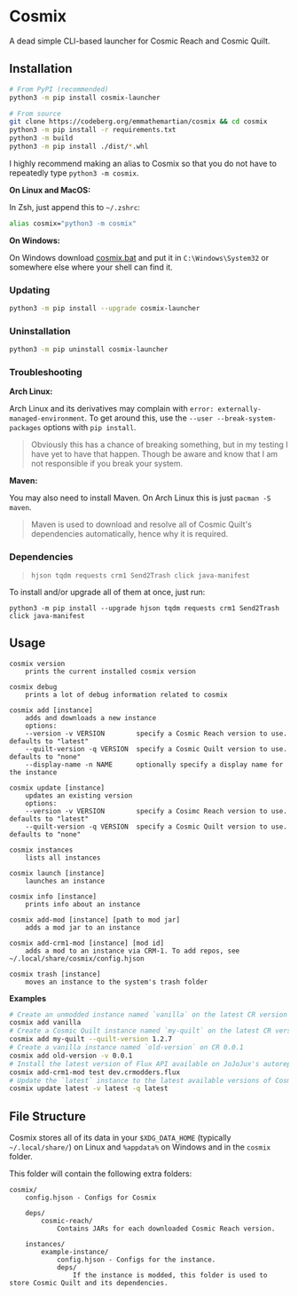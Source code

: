 # Cosmix

A dead simple CLI-based launcher for Cosmic Reach and Cosmic Quilt.

## Installation

```sh
# From PyPI (recommended)
python3 -m pip install cosmix-launcher

# From source
git clone https://codeberg.org/emmathemartian/cosmix && cd cosmix
python3 -m pip install -r requirements.txt
python3 -m build
python3 -m pip install ./dist/*.whl
```

I highly recommend making an alias to Cosmix so that you do not have to repeatedly type `python3 -m cosmix`.

**On Linux and MacOS:**

In Zsh, just append this to `~/.zshrc`:
```zsh
alias cosmix="python3 -m cosmix"
```

**On Windows:**

On Windows download [cosmix.bat](./cosmix.bat) and put it in `C:\Windows\System32` or somewhere else where your shell can find it.

### Updating

```sh
python3 -m pip install --upgrade cosmix-launcher
```

### Uninstallation

```sh
python3 -m pip uninstall cosmix-launcher
```

### Troubleshooting

**Arch Linux:**

Arch Linux and its derivatives may complain with `error: externally-managed-environment`. To get around this, use the `--user --break-system-packages` options with `pip install`.

> Obviously this has a chance of breaking something, but in my testing I have yet to have that happen. Though be aware and know that I am not responsible if you break your system.

**Maven:**

You may also need to install Maven. On Arch Linux this is just `pacman -S maven`.

> Maven is used to download and resolve all of Cosmic Quilt's dependencies automatically, hence why it is required.

### Dependencies

> `hjson tqdm requests crm1 Send2Trash click java-manifest`

To install and/or upgrade all of them at once, just run:

`python3 -m pip install --upgrade hjson tqdm requests crm1 Send2Trash click java-manifest`

## Usage

```
cosmix version
    prints the current installed cosmix version

cosmix debug
    prints a lot of debug information related to cosmix

cosmix add [instance]
    adds and downloads a new instance
    options:
    --version -v VERSION        specify a Cosmic Reach version to use. defaults to "latest"
    --quilt-version -q VERSION  specify a Cosmic Quilt version to use. defaults to "none"
    --display-name -n NAME      optionally specify a display name for the instance

cosmix update [instance]
    updates an existing version
    options:
    --version -v VERSION        specify a Cosimc Reach version to use. defaults to "latest"
    --quilt-version -q VERSION  specify a Cosmic Quilt version to use. defaults to "none"

cosmix instances
    lists all instances

cosmix launch [instance]
    launches an instance

cosmix info [instance]
    prints info about an instance

cosmix add-mod [instance] [path to mod jar]
    adds a mod jar to an instance

cosmix add-crm1-mod [instance] [mod id]
    adds a mod to an instance via CRM-1. To add repos, see ~/.local/share/cosmix/config.hjson

cosmix trash [instance]
    moves an instance to the system's trash folder
```

**Examples**
```sh
# Create an unmodded instance named `vanilla` on the latest CR version
cosmix add vanilla
# Create a Cosmic Quilt instance named `my-quilt` on the latest CR version with Cosmic Quilt 1.2.7
cosmix add my-quilt --quilt-version 1.2.7
# Create a vanilla instance named `old-version` on CR 0.0.1
cosmix add old-version -v 0.0.1
# Install the latest version of Flux API available on JoJoJux's autorepo to the instance `test`
cosmix add-crm1-mod test dev.crmodders.flux
# Update the `latest` instance to the latest available versions of Cosmic Reach and Cosmic Quilt
cosmix update latest -v latest -q latest
```

## File Structure

Cosmix stores all of its data in your `$XDG_DATA_HOME` (typically `~/.local/share/`) on Linux and `%appdata%` on Windows and in the `cosmix` folder.

This folder will contain the following extra folders:
```
cosmix/
    config.hjson - Configs for Cosmix

    deps/
        cosmic-reach/
            Contains JARs for each downloaded Cosmic Reach version.

    instances/
        example-instance/
            config.hjson - Configs for the instance.
            deps/
                If the instance is modded, this folder is used to store Cosmic Quilt and its dependencies.
```
